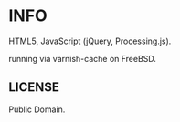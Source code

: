 INFO
====

HTML5, JavaScript (jQuery, Processing.js).

running via varnish-cache on FreeBSD.


LICENSE
--------
Public Domain.
